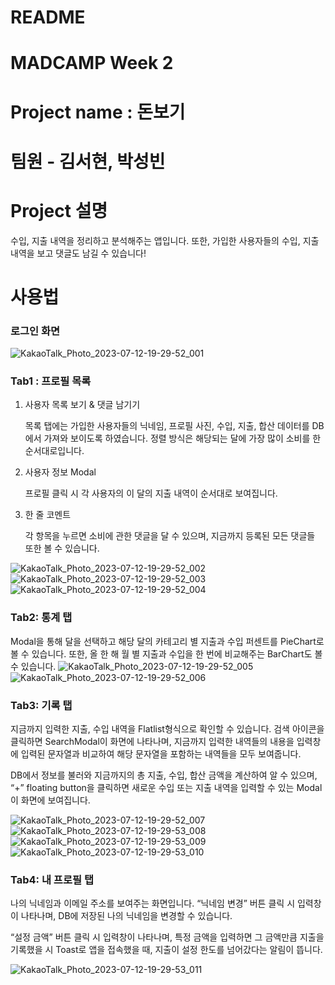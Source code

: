 # README

# MADCAMP Week 2
# Project name : 돈보기

# 팀원 - 김서현, 박성빈

# Project 설명

수입, 지출 내역을 정리하고 분석해주는 앱입니다. 또한, 가입한 사용자들의 수입, 지출 내역을 보고 댓글도 남길 수 있습니다!

# 사용법

### 로그인 화면

![KakaoTalk_Photo_2023-07-12-19-29-52_001](https://github.com/2023MadCamp-Week2/Week2_application/assets/39610886/adc666d8-0bc9-4912-ab02-45bd69830630)


### Tab1 : 프로필 목록

1. 사용자 목록 보기 & 댓글 남기기
    
    목록 탭에는 가입한 사용자들의 닉네임, 프로필 사진, 수입, 지출, 합산 데이터를 DB에서 가져와 보이도록 하였습니다. 정렬 방식은 해당되는 달에 가장 많이 소비를 한 순서대로입니다.
    
2. 사용자 정보 Modal
    
    프로필 클릭 시 각 사용자의 이 달의 지출 내역이 순서대로 보여집니다.
    
3. 한 줄 코멘트
    
    각 항목을 누르면 소비에 관한 댓글을 달 수 있으며, 지금까지 등록된 모든 댓글들 또한 볼 수 있습니다.

![KakaoTalk_Photo_2023-07-12-19-29-52_002](https://github.com/2023MadCamp-Week2/Week2_application/assets/39610886/5ac2f22c-77b2-4f9f-91d9-eaa2cd0d45a9)
![KakaoTalk_Photo_2023-07-12-19-29-52_003](https://github.com/2023MadCamp-Week2/Week2_application/assets/39610886/a15bdbf0-46d6-497a-be40-2fd8d0b75339)
![KakaoTalk_Photo_2023-07-12-19-29-52_004](https://github.com/2023MadCamp-Week2/Week2_application/assets/39610886/e22549cb-1b3f-4c99-ad82-02200629a175)


### Tab2: 통계 탭

Modal을 통해 달을 선택하고 해당 달의 카테고리 별 지출과 수입 퍼센트를 PieChart로 볼 수 있습니다. 또한, 올 한 해 월 별 지출과 수입을 한 번에 비교해주는 BarChart도 볼 수 있습니다.
![KakaoTalk_Photo_2023-07-12-19-29-52_005](https://github.com/2023MadCamp-Week2/Week2_application/assets/39610886/423424d3-68d3-41e9-a7d6-19c97ccbc56a)
![KakaoTalk_Photo_2023-07-12-19-29-52_006](https://github.com/2023MadCamp-Week2/Week2_application/assets/39610886/2347c8f5-48a1-4d79-bcdf-4e077c3731f4)



### Tab3: 기록 탭

지금까지 입력한 지출, 수입 내역을 Flatlist형식으로 확인할 수 있습니다. 검색 아이콘을 클릭하면 SearchModal이 화면에 나타나며, 지금까지 입력한 내역들의 내용을 입력창에 입력된 문자열과 비교하여 해당 문자열을 포함하는 내역들을 모두 보여줍니다.

DB에서 정보를 불러와 지금까지의 총 지출, 수입, 합산 금액을 계산하여 알 수 있으며, “+” floating button을 클릭하면 새로운 수입 또는 지출 내역을 입력할 수 있는 Modal이 화면에 보여집니다.

![KakaoTalk_Photo_2023-07-12-19-29-52_007](https://github.com/2023MadCamp-Week2/Week2_application/assets/39610886/58cf67ed-757d-4a35-819d-4aa45f9bc26f)
![KakaoTalk_Photo_2023-07-12-19-29-53_008](https://github.com/2023MadCamp-Week2/Week2_application/assets/39610886/14611c8b-c556-4357-977a-9ea3c1ad12b4)
![KakaoTalk_Photo_2023-07-12-19-29-53_009](https://github.com/2023MadCamp-Week2/Week2_application/assets/39610886/0c60fe05-9157-4c2c-9cac-e0ef1edd53a1)
![KakaoTalk_Photo_2023-07-12-19-29-53_010](https://github.com/2023MadCamp-Week2/Week2_application/assets/39610886/a39b51d5-ec26-46e5-800d-7dfd9d64c310)


### Tab4: 내 프로필 탭

나의 닉네임과 이메일 주소를 보여주는 화면입니다. “닉네임 변경” 버튼 클릭 시 입력창이 나타나며, DB에 저장된 나의 닉네임을 변경할 수 있습니다.

“설정 금액” 버튼 클릭 시 입력창이 나타나며, 특정 금액을 입력하면 그 금액만큼 지출을 기록했을 시 Toast로 앱을 접속했을 때, 지출이 설정 한도를 넘어갔다는 알림이 뜹니다.

![KakaoTalk_Photo_2023-07-12-19-29-53_011](https://github.com/2023MadCamp-Week2/Week2_application/assets/39610886/f5b86eda-0711-4af7-b697-9d3cf24e3971)

